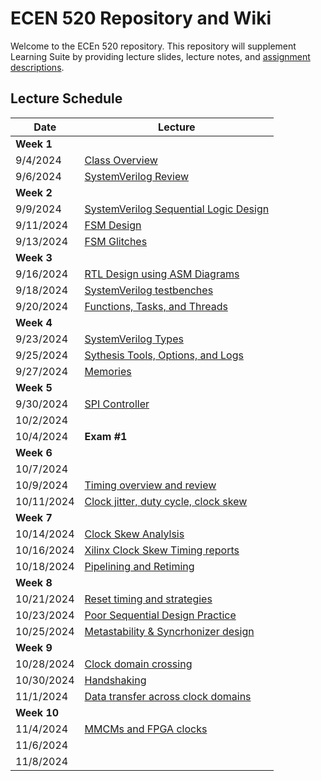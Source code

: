 # ECEN 520 Repository and Wiki


Welcome to the ECEn 520 repository. 
This repository will supplement Learning Suite by providing lecture slides, lecture notes, and [assignment descriptions](./assignments/Readme.md).

## Lecture Schedule 


| Date | Lecture |
| --- | --- |
| **Week 1** | |
| 9/4/2024 | [Class Overview](./lectures/class_overview.md) |
| 9/6/2024 | [SystemVerilog Review](./lectures/system_verilog_overview.md) |
| **Week 2** | |
| 9/9/2024 | [SystemVerilog Sequential Logic Design](./system_verilog_sequential.md) |
| 9/11/2024 | [FSM Design](./fsm_design.md) |
| 9/13/2024 | [FSM Glitches](./glitches.md) |
| **Week 3** | |
| 9/16/2024 | [RTL Design using ASM Diagrams](./rtl_asmd.md) |
| 9/18/2024 | [SystemVerilog testbenches](./testbenches.md) |
| 9/20/2024 | [Functions, Tasks, and Threads](./functions_tasks.md) |
| **Week 4** | |
| 9/23/2024 | [SystemVerilog Types](./systemverilog_types.md) |
| 9/25/2024 | [Sythesis Tools, Options, and Logs]() |
| 9/27/2024 | [Memories]() |
| **Week 5** | |
| 9/30/2024 | [SPI Controller](./spi.md) |
| 10/2/2024 | []() |
| 10/4/2024 | **Exam #1** |
| **Week 6** | |
| 10/7/2024 |  |
| 10/9/2024 | [Timing overview and review]() |
| 10/11/2024 | [Clock jitter, duty cycle, clock skew]() |
| **Week 7** | |
| 10/14/2024 | [Clock Skew Analylsis]() |
| 10/16/2024 | [Xilinx Clock Skew Timing reports]() |
| 10/18/2024 | [Pipelining and Retiming]() |
| **Week 8** | |
| 10/21/2024 | [Reset timing and strategies]() |
| 10/23/2024 | [Poor Sequential Design Practice]() |
| 10/25/2024 | [Metastability & Syncrhonizer design]() |
| **Week 9** | |
| 10/28/2024 | [Clock domain crossing]() |
| 10/30/2024 | [Handshaking]() |
| 11/1/2024 | [Data transfer across clock domains]() |
| **Week 10** | |
| 11/4/2024 | [MMCMs and FPGA clocks]() |
| 11/6/2024 | []() |
| 11/8/2024 | []() |


<!--
| Date | Lecture |
| 9/11/2023  | [Verlog 95](./unit1_notes.md#verilog-95) |
| 9/13/2023  | [Testbenches (Verilog 95)](./unit1_notes.md#verilog-95-testbenches) |
| 9/18/2023  | [FSM Design in HDL](./unit1_notes.md#fsmrtl-design-styles) |
| 9/20/2023  | [VHDL](./unit1_notes.md#vhdl) |
| 9/25/2023  | [Verilog 2001/SystemVerilog](./unit1_notes.md#verilog-2001system-verilog) |
| 9/27/2023  | [Digital Arithmetic](./unit1_notes.md#digital-arithmetic) |
| 10/2/2023  | [SPI Protocol](./unit1_notes.md#spi-protocol-assignment) |
| 10/4/2023  | [Poor Design Practice](./unit1_notes.md#poor-hdl-design-practices) |
| [Unit 2](./unit2_notes.md) | Digital Logic Timing |
| 10/9/2023  | [Synchronous Timing](./unit2_notes.md#synchronous-digital-timing) |
| 10/11/2023 | [Clock Skew](./unit2_notes.md#clock-skew-and-poor-timing-design) |
| 10/16/2023 | [Poor Synchronous Design/Pipelining](./unit2_notes.md#poor-timing-design-pipelineing-and-retiming) |
| 10/18/2023 | [Reset Strategies](./unit2_notes.md#reset-strategies-and-timing) |
| 10/23/2023 | [Metastability](./unit2_notes.md#metastability-and-synchronizer-design) |
| 10/25/2023 | [Handshaking](./unit2_notes.md#handshaking-and-clock-domain-crossing) |
| [Unit 3](./unit3_notes.md) | FPGA Architecture |
| 10/30/2023 | [Clock Management](./unit3_notes.md#fpga-clocking-approaches) |
| 11/1/2023  | [Memory Resources and Memory Synthesis](./unit3_notes.md#bram-memories) |
| 11/6/2023  | [FPGA Deep Dive](./unit3_notes.md#clb-architectures) |
| 11/8/2023  | [DSP and Arithmetic](./unit3_notes.md#dsp-blocks) |
| 11/13/2023 | [I/O Resources](./unit3_notes.md#fpga-select-io) |
| 11/15/2023 | No Class |
| [Unit 4](./unit4_notes.md) | IP Reuse |
| 11/20/2023 | [IP Integrator](./unit4_notes.md#ip-integrationip-integrator-tool) |
| 11/27/2023 | [Wishbone Bus](./unit4_notes.md#wishbone-bus) |
| 11/29/2023 | [AXI Bus](./unit4_notes.md#axi-bus) |
| 12/4/2023  | IP Simulation (No Reading) |
| 12/6/2023  | [Alternative HDLs](./unit4_notes.md#alternative-hdls-chisel-spinalhdl-and-migen) |
| 12/11/2023 | [DDR Memories and Interfacing](./unit4_notes.md#ddr-memory-interfacing) |
| 12/13/2023 | [Course Review/Exam Prep](./exam_review.md#final) |

-->